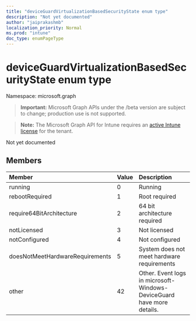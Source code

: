 ```yaml
---
title: "deviceGuardVirtualizationBasedSecurityState enum type"
description: "Not yet documented"
author: "jaiprakashmb"
localization_priority: Normal
ms.prod: "intune"
doc_type: enumPageType
---
```


# deviceGuardVirtualizationBasedSecurityState enum type

Namespace: microsoft.graph

> **Important:** Microsoft Graph APIs under the /beta version are subject to change; production use is not supported.

> **Note:** The Microsoft Graph API for Intune requires an [active Intune license](https://go.microsoft.com/fwlink/?linkid=839381) for the tenant.

Not yet documented

## Members
|Member|Value|Description|
|:---|:---|:---|
|running|0|Running|
|rebootRequired|1|Root required|
|require64BitArchitecture|2|64 bit architecture required|
|notLicensed|3|Not licensed|
|notConfigured|4|Not configured|
|doesNotMeetHardwareRequirements|5|System does not meet hardware requirements|
|other|42|Other. Event logs in microsoft-Windows-DeviceGuard have more details.|
